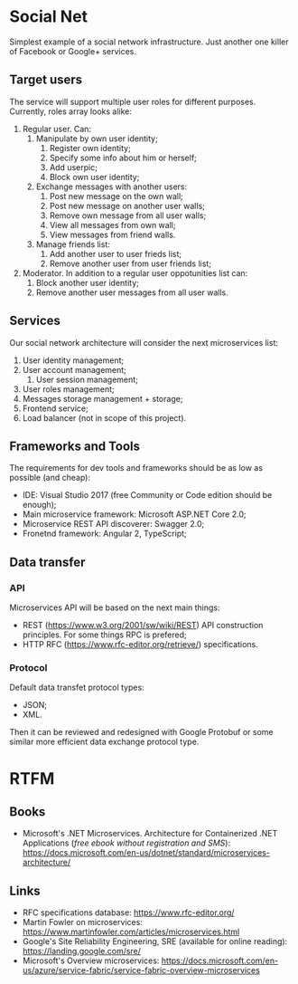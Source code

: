 # Social Net
Simplest example of a social network infrastructure.
Just another one killer of Facebook or Google+ services.
## Target users
The service will support multiple user roles for different purposes. Currently, roles array looks alike:
1. Regular user. Can:
    1. Manipulate by own user identity;
        1. Register own identity;
        1. Specify some info about him or herself;
        1. Add userpic;
        1. Block own user identity;
    1. Exchange messages with another users:
        1. Post new message on the own wall;
        1. Post new message on another user walls;
        1. Remove own message from all user walls;
        1. View all messages from own wall;
        1. View messages from friend walls.
    1. Manage friends list:
        1. Add another user to user frieds list;
        1. Remove another user from user friends list; 
1. Moderator. In addition to a regular user oppotunities list can:
    1. Block another user identity;
    1. Remove another user messages from all user walls.
## Services
Our social network architecture will consider the next microservices list:
1. User identity management;
1. User account management;
    1. User session management;
1. User roles management;
1. Messages storage management + storage;
1. Frontend service;
1. Load balancer (not in scope of this project).
## Frameworks and Tools
The requirements for dev tools and frameworks should be as low as possible (and cheap):
* IDE: Visual Studio 2017 (free Community or Code edition should be enough);
* Main microservice framework: Microsoft ASP.NET Core 2.0;
* Microservice REST API discoverer: Swagger 2.0;
* Fronetnd framework: Angular 2, TypeScript;
## Data transfer
### API
Microservices API will be based on the next main things:
* REST (https://www.w3.org/2001/sw/wiki/REST) API construction principles. For some things RPC is prefered;
* HTTP RFC (https://www.rfc-editor.org/retrieve/) specifications.
### Protocol
Default data transfet protocol types:
* JSON;
* XML.

Then it can be reviewed and redesigned with Google Protobuf or some similar more efficient data exchange protocol type.
# RTFM
## Books
* Microsoft's .NET Microservices. Architecture for Containerized .NET Applications (<i>free ebook without registration and SMS</i>): https://docs.microsoft.com/en-us/dotnet/standard/microservices-architecture/
## Links
* RFC specifications database: https://www.rfc-editor.org/
* Martin Fowler on microservices: https://www.martinfowler.com/articles/microservices.html
* Google's Site Reliability Engineering, SRE (available for online reading): https://landing.google.com/sre/
* Microsoft's Overview microservices: https://docs.microsoft.com/en-us/azure/service-fabric/service-fabric-overview-microservices
